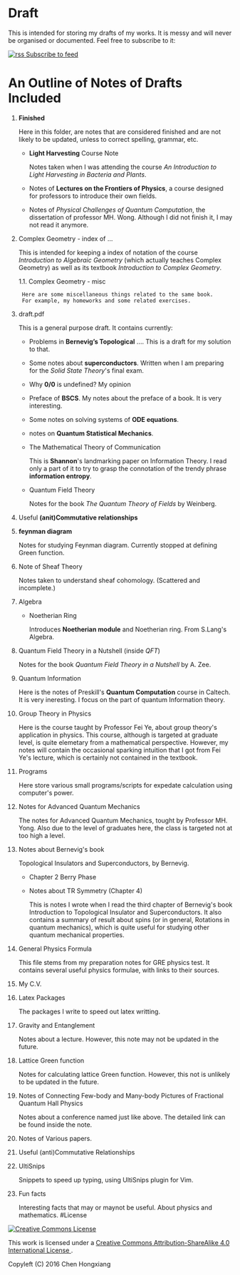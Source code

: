 # Draft
This is intended for storing my drafts of my works. It is messy and will never be organised or documented. Feel free to subscribe to it:

[![rss](https://cloud.githubusercontent.com/assets/6148706/20462606/377b9338-af5d-11e6-90b1-362048452c18.png) Subscribe to feed](https://github.com/we-taper/Draft/commits/master.atom)

# An Outline of Notes of Drafts Included

1. **Finished**

    Here in this folder, are notes that are considered finished and are not
    likely to be updated, unless to correct spelling, grammar, etc.

    * **Light Harvesting** Course Note 

        Notes taken when I was attending the course *An Introduction to 
        Light Harvesting in Bacteria and Plants*.

    * Notes of **Lectures on the Frontiers of Physics**, a course
    designed for professors to introduce their own fields.

    * Notes of *Physical Challenges of Quantum Computation*, the
    dissertation of professor MH. Wong. Although I did not finish it,
    I may not read it anymore.

2. Complex Geometry - index of ...

    This is intended for keeping a index of notation of the course
    *Introduction to Algebraic Geometry* (which actually teaches
    Complex Geometry) as well as its textbook *Introduction
    to Complex Geometry*.

    1.1. Complex Geometry - misc

        Here are some miscellaneous things related to the same book.
        For example, my homeworks and some related exercises.

3. draft.pdf

    This is a general purpose draft. It contains currently:

    * Problems in **Bernevig’s Topological** .... This is a draft for
    my solution to that.

    * Some notes about **superconductors**. Written when I am preparing
    for the *Solid State Theory*'s final exam.
    * Why **0/0** is undefined? My opinion
    * Preface of **BSCS**. My notes about the preface of a book. It is
    very interesting.
    * Some notes on solving systems of **ODE equations**.
    * notes on **Quantum Statistical Mechanics**.

    * The Mathematical Theory of Communication

	    This is **Shannon**'s landmarking paper on Information Theory.
    	I read only a part of it to try to grasp the connotation 
	    of the trendy phrase **information entropy**.

    * Quantum Field Theory

        Notes for the book *The Quantum Theory of Fields* by Weinberg.

4. Useful **(anit)Commutative relationships**

5. **feynman diagram**

	Notes for studying Feynman diagram. Currently stopped at defining
	Green function.

6. Note of Sheaf Theory

    Notes taken to understand sheaf cohomology. (Scattered and
    incomplete.)

7. Algebra
	* Noetherian Ring

		Introduces **Noetherian module** and Noetherian ring. 
		From S.Lang's Algebra.

8. Quantum Field Theory in a Nutshell (inside *QFT*)

    Notes for the book *Quantum Field Theory in a Nutshell* by A. Zee.


9. Quantum Information
    
    Here is the notes of Preskill's **Quantum Computation** course in
    Caltech. It is very ineresting. I focus on the part of quantum
    Information theory.  

10. Group Theory in Physics

    Here is the course taught by Professor Fei Ye, about group theory's
    application in physics. This course, although is targeted at
    graduate level, is quite elemetary from a mathematical perspective.
    However, my notes will contain the occasional sparking intuition
    that I got from Fei Ye's lecture, which is certainly not contained
    in the textbook.

11. Programs 

    Here store various small programs/scripts for expedate calculation
    using computer's power.

12. Notes for Advanced Quantum Mechanics

    The notes for Advanced Quantum Mechanics, tought by Professor MH. Yong.
    Also due to the level of graduates here, the class is targeted not
    at too high a level.

13. Notes about Bernevig's book 

    Topological Insulators and Superconductors, by Bernevig.

    * Chapter 2 Berry Phase
    * Notes about TR Symmetry (Chapter 4)
    
        This is notes I wrote when I read the third chapter of
        Bernevig's book Introduction to Topological Insulator and
        Superconductors. It also contains a summary of result about
        spins (or in general, Rotations in quantum mechanics), which
        is quite useful for studying other quantum mechanical
        properties.

14. General Physics Formula

    This file stems from my preparation notes for GRE physics test. It
    contains several useful physics formulae, with links to their
    sources.

15. My C.V.

16. Latex Packages

    The packages I write to speed out latex writting.

17. Gravity and Entanglement

    Notes about a lecture. However, this note may not be updated in
    the future.

18. Lattice Green function

    Notes for calculating lattice Green function. However, this not is
    unlikely to be updated in the future.

19. Notes of Connecting Few-body and Many-body Pictures of Fractional
    Quantum Hall Physics

    Notes about a conference named just like above. The detailed
    link can be found inside the note.

20. Notes of Various papers.

21. Useful (anti)Commutative Relationships

22. UltiSnips

    Snippets to speed up typing, using UltiSnips plugin for Vim.

23. Fun facts

    Interesting facts that may or maynot be useful. About physics and
    mathematics.
#License

<a rel="license" href="http://creativecommons.org/licenses/by-sa/4.0/">
<img alt="Creative Commons License" style="border-width:0" src="https://i.creativecommons.org/l/by-sa/4.0/88x31.png" />
</a>

This work is licensed under a
<a rel="license" href="http://creativecommons.org/licenses/by-sa/4.0/">
Creative Commons Attribution-ShareAlike 4.0 International License
</a>.

Copyleft (C) 2016      Chen Hongxiang
